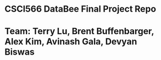 # CSCI566 DataBee Final Project Repo

# Team: Terry Lu, Brent Buffenbarger, Alex Kim, Avinash Gala, Devyan Biswas
